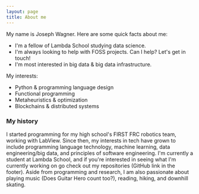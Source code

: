 ```yaml
---
layout: page
title: About me
---
```


My name is Joseph Wagner. Here are some quick facts about me:

- I'm a fellow of Lambda School studying data science.
- I'm always looking to help with FOSS projects. Can I help? Let's get in touch!
- I'm most interested in big data & big data infrastructure.  

My interests:

- Python & programming language design
- Functional programming
- Metaheuristics & optimization
- Blockchains & distributed systems


### My history
I started programming for my high school's FIRST FRC robotics team, working with LabView. Since then, my interests in tech have grown to include programming language technology, machine learning, data engineering/big data, and principles of software engineering. I'm currently a student at Lambda School, and if you're interested in seeing what I'm currently working on go check out my repositories (GitHub link in the footer). Aside from programming and research, I am also passionate about playing music (Does Guitar Hero count too?), reading, hiking, and downhill skating.  
